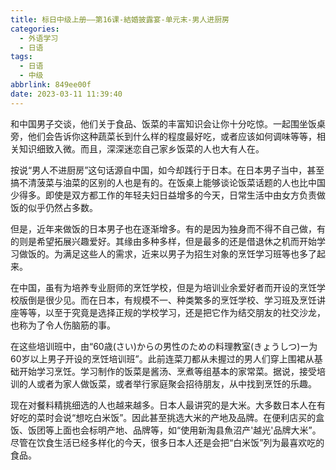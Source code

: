 ```yaml
---
title: 标日中级上册——第16课-結婚披露宴-单元末-男人进厨房
categories:
  - 外语学习
  - 日语
tags:
  - 日语
  - 中级
abbrlink: 849ee00f
date: 2023-03-11 11:39:40
---
```


和中国男子交谈，他们关于食品、饭菜的丰富知识会让你十分吃惊。一起围坐饭桌旁，他们会告诉你这种蔬菜长到什么样的程度最好吃，或者应该如何调味等等，相关知识细致入微。而且，深深迷恋自己家乡饭菜的人也大有人在。

<!--more-->

按说“男人不进厨房”这句话源自中国，如今却践行于日本。在日本男子当中，甚至搞不清菠菜与油菜的区别的人也是有的。在饭桌上能够谈论饭菜话题的人也比中国少得多。即使是双方都工作的年轻夫妇日益增多的今天，日常生活中由女方负责做饭的似乎仍然占多数。

但是，近年来做饭的日本男子也在逐渐增多。有的是因为独身而不得不自己做，有的则是希望拓展兴趣爱好。其缘由多种多样，但是最多的还是借退休之机而开始学习做饭的。为满足这些人的需求，近来以男子为招生对象的烹饪学习班等也多了起来。

在中国，虽有为培养专业厨师的烹饪学校，但是为培训业余爱好者而开设的烹饪学校版倒是很少见。而在日本，有规模不一、种类繁多的烹饪学校、学习班及烹饪讲座等等，以至于究竟是选择正规的学校学习，还是把它作为结交朋友的社交沙龙，也称为了令人伤脑筋的事。

在这些培训班中，由“60歳(さい)からの男性のための料理教室(きょうしつ)ー为60岁以上男子开设的烹饪培训班”。此前连菜刀都从未握过的男人们穿上围裙从基础开始学习烹饪。学习制作的饭菜是酱汤、烹煮等组基本的家常菜。据说，接受培训的人或者为家人做饭菜，或者举行家庭聚会招待朋友，从中找到烹饪的乐趣。

现在对餐料精挑细选的人也越来越多。日本人最讲究的是大米。大多数日本人在有好吃的菜时会说“想吃白米饭”。因此甚至挑选大米的产地及品牌。在便利店买的盒饭、饭团等上面也会标明产地、品牌等，如“使用新淘县魚沼产'越光'品牌大米”。尽管在饮食生活已经多样化的今天，很多日本人还是会把“白米饭”列为最喜欢吃的食品。

